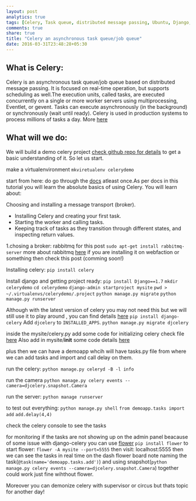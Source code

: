 ```yaml
---
layout: post
analytics: true
tags: [Celery, Task queue, distributed message passing, Ubuntu, Django, Python, flower]
comments: true
share: true
title: "Celery an asynchronous task queue/job queue"
date: 2016-03-31T23:48:28+05:30
---
```


What is Celery:
---------------
Celery is an asynchronous task queue/job queue based on distributed message passing. It is focused on real-time operation, but supports scheduling as well.The execution units, called tasks, are executed concurrently on a single or more worker servers using multiprocessing, Eventlet, or gevent. Tasks can execute asynchronously (in the background) or synchronously (wait until ready). Celery is used in production systems to process millions of tasks a day. More [here](http://www.celeryproject.org/)

What will we do:
----------------
We will build a demo celery project [check github repo for details](https://github.com/Aameer/celerydemo) to get a basic understanding of it. So let us start.

make a virtualenvironment
`mkviretualenv celerydemo`

start from here:
do go through the [docs](http://docs.celeryproject.org/en/latest/getting-started/first-steps-with-celery.html#first-steps) atleast once.As per docs in this tutorial you will learn the absolute basics of using Celery. You will learn about:

Choosing and installing a message transport (broker).
* Installing Celery and creating your first task.
* Starting the worker and calling tasks.
* Keeping track of tasks as they transition through different states, and inspecting return values.

1.chosing a broker: rabbitmq for this post
`sudo apt-get install rabbitmq-server` more about rabbitmq [here](https://www.rabbitmq.com/)
if you are installing it on webfaction or something then check this post (comming soon!)


Installing celery:
`pip install celery`

Install django and getting project ready:
`pip install Django==1.7`
`mkdir celerydemo`
`cd celerydemo`
`django-admin startproject mysite`
`pwd > ~/.virtualenvs/celerydemo/.project`
`python manage.py migrate`
`python manage.py runserver`

Although with the latest version of celery you may not need this but we will still use it to play around , you can find details [here](http://docs.celeryproject.org/en/latest/django/first-steps-with-django.html)
`pip install django-celery`
Add `djcelery` to `INSTALLED_APPS`.
`python manage.py migrate djcelery`

inside the mysite/celery.py add some code for initializing celery check file [here](https://github.com/Aameer/celerydemo/blob/master/mysite/celery.py)
Also add in mysite/__init__ some code details [here](https://github.com/Aameer/celerydemo/blob/master/mysite/__init__.py)

plus then we can have a demoapp whcih will have tasks.py file from where we can add tasks and import and call delay on them.   

run the celery:
`python manage.py celeryd -B -l info`

run the camera
`python manage.py celery events --camera=djcelery.snapshot.Camera`

run the server:
`python manage runserver`

to test out everything:
`python manage.py shell`
`from demoapp.tasks import add`
`add.delay(4,4)`

check the celery console to see the tasks

for monitoring if the tasks are not showing up on the admin panel beacause of some issue with django-celery you can use [flower](http://flower.readthedocs.org/en/latest/install.html)
`pip install flower`
to start flower:
`flower -A mysite --port=5555`
then visit:
localhost:5555
then we can see the tasks in real time on the dash flower board
note naming the task(`@task(name='demoapp.tasks.add')`) and using snapshot(`python manage.py celery events --camera=djcelery.snapshot.Camera`) together could work just fine wihthout flower.

Moreover you can demonize celery with supervisor or circus but thats topic for another day!
